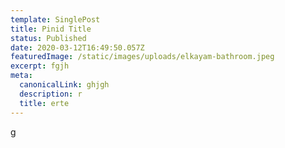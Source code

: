 ```yaml
---
template: SinglePost
title: Pinid Title
status: Published
date: 2020-03-12T16:49:50.057Z
featuredImage: /static/images/uploads/elkayam-bathroom.jpeg
excerpt: fgjh
meta:
  canonicalLink: ghjgh
  description: r
  title: erte
---
```

g
